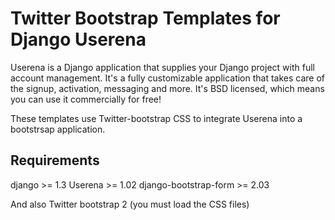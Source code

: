 # Twitter Bootstrap Templates for Django Userena

Userena is a Django application that supplies your Django project with full
account management. It's a fully customizable application that takes care of
the signup, activation, messaging and more. It's BSD licensed, which means you
can use it commercially for free!

These templates use Twitter-bootstrap CSS to integrate Userena into a bootstrsap application.

## Requirements

django >= 1.3
Userena >= 1.02
django-bootstrap-form >= 2.03

And also
Twitter bootstrap 2 (you must load the CSS files)

